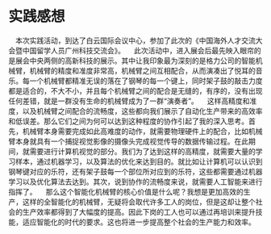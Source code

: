 # 实践感想 
&emsp;本次实践活动，到达了白云国际会议中心，参加了此次的《中国海外人才交流大会暨中国留学人员广州科技交流会》。
&emsp;此次活动中，进入展会后最先映入眼帘的是展会中央两侧的高新科技的展示。其中让我印象最为深刻的是格力公司的智能机械臂，机械臂的精度和准度非常高，机械臂之间互相配合，从而演凑出了悦耳的音乐。每一个机械臂都精准无误的落在了钢琴的每一个键上，同时架子鼓的敲击力度都是适合的，不大不小，并且每个机械臂之间的配合是无缝的，有序的，没有出现任何差错，就是一群没有生命的机械臂成为了一群“演奏者”。
&emsp;这样高精度和准度，以及机械臂之间配合的流畅度，这些都向我们展示了自动化生产带来的高效率和低误差。那么它们之间为何可以达到这种程度的协作引起了我的深入思考。首先，机械臂本身需要完成如此高难度的动作，就需要物理硬件上的配合，比如机械臂本身就具有一个捕捉视觉影像的摄像头完成视觉传导的数据传输过程。在此期间，就需要进行计算机视觉的部分。我们为了达到这样的高精度，就需要大量的学习样本，通过机器学习，以及算法的优化来达到目的。就比如让计算机可以认识到钢琴键对应的乐符，还有架子鼓每一个部位所对应到的乐符，这些都需要通过机器学习以及优化算法去达到。其次，说到协作的流畅度来说，就需要人工智能来进行指挥了。
&emsp;那么这个智能化机械臂的核心价值是什么呢？我想是更加高效的生产，这样的全智能化的机械臂，无疑将会取代许多工人的岗位，但是这却让整个社会的生产效率都得到了大幅度的提高。因此下岗的工人也可以通过再培训来提升技能，适应智能化的时代的要求。这也将进一步提高整个社会的生产能力和效率。
